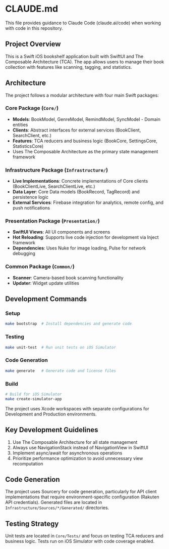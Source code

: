 # CLAUDE.md

This file provides guidance to Claude Code (claude.ai/code) when working with code in this repository.

## Project Overview

This is a Swift iOS bookshelf application built with SwiftUI and The Composable Architecture (TCA). The app allows users to manage their book collection with features like scanning, tagging, and statistics.

## Architecture

The project follows a modular architecture with four main Swift packages:

### Core Package (`Core/`)
- **Models**: BookModel, GenreModel, RemindModel, SyncModel - Domain entities
- **Clients**: Abstract interfaces for external services (BookClient, SearchClient, etc.)
- **Features**: TCA reducers and business logic (BookCore, SettingsCore, StatisticsCore)
- Uses The Composable Architecture as the primary state management framework

### Infrastructure Package (`Infrastructure/`)  
- **Live Implementations**: Concrete implementations of Core clients (BookClientLive, SearchClientLive, etc.)
- **Data Layer**: Core Data models (BookRecord, TagRecord) and persistence logic
- **External Services**: Firebase integration for analytics, remote config, and push notifications

### Presentation Package (`Presentation/`)
- **SwiftUI Views**: All UI components and screens
- **Hot Reloading**: Supports live code injection for development via Inject framework
- **Dependencies**: Uses Nuke for image loading, Pulse for network debugging

### Common Package (`Common/`)
- **Scanner**: Camera-based book scanning functionality
- **Updater**: Widget update utilities

## Development Commands

### Setup
```bash
make bootstrap  # Install dependencies and generate code
```

### Testing
```bash
make unit-test  # Run unit tests on iOS Simulator
```

### Code Generation
```bash
make generate   # Generate code and license files
```

### Build
```bash
# Build for iOS Simulator
make create-simulator-app
```

The project uses Xcode workspaces with separate configurations for Development and Production environments.

## Key Development Guidelines

1. Use The Composable Architecture for all state management
2. Always use NavigationStack instead of NavigationView in SwiftUI
3. Implement async/await for asynchronous operations
4. Prioritize performance optimization to avoid unnecessary view recomputation

## Code Generation

The project uses Sourcery for code generation, particularly for API client implementations that require environment-specific configuration (Rakuten API credentials). Generated files are located in `Infrastructure/Sources/*/Generated/` directories.

## Testing Strategy

Unit tests are located in `Core/Tests/` and focus on testing TCA reducers and business logic. Tests run on iOS Simulator with code coverage enabled.